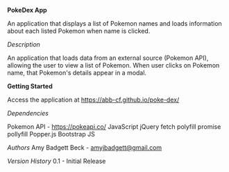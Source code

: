 **PokeDex App**

An application that displays a list of Pokemon names and loads information about each listed Pokemon when name is clicked.

_Description_

An application that loads data from an external source (Pokemon API), allowing the user to view a list of Pokemon. When user clicks on Pokemon name, that Pokemon's details appear in a modal.

**Getting Started**

Access the application at https://abb-cf.github.io/poke-dex/

_Dependencies_

Pokemon API - https://pokeapi.co/
JavaScript
jQuery
fetch polyfill
promise pollyfill
Popper.js
Bootstrap JS

_Authors_
Amy Badgett Beck - amyjbadgett@gmail.com

_Version History_
0.1 - Initial Release
